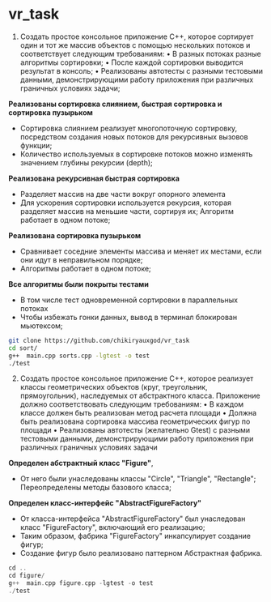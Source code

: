 # vr_task

1. Создать простое консольное приложение C++, которое сортирует один и тот же массив объектов с помощью нескольких потоков и соответствует следующим требованиям:
•	В разных потоках разные алгоритмы сортировки;
•	После каждой сортировки выводится результат в консоль;
•	Реализованы автотесты с разными тестовыми данными, демонстрирующими работу приложения при различных граничных условиях задачи;

**Реализованы сортировка слиянием, быстрая сортировка и сортировка пузырьком**
- Сортировка слиянием реализует многопоточную сортировку, посредством создания новых потоков для рекурсивных вызовов функции;
- Количество используемых в сортировке потоков можно изменять значением глубины рекурсии (depth);

**Реализована рекурсивная быстрая сортировка**
- Разделяет массив на две части вокруг опорного элемента
- Для ускорения сортировки используется рекурсия, которая разделяет массив на меньшие части, сортируя их;
Алгоритм работает в одном потоке;

**Реализована сортировка пузырьком** 
- Сравнивает соседние элементы массива и меняет их местами, если они идут в неправильном порядке;
- Алгоритмы работает в одном потоке;

**Все алгоритмы были покрыты тестами** 
- В том числе тест одновременной сортировки в параллельных потоках
- Чтобы избежать гонки данных, вывод в терминал блокирован мьютексом;

```bash
git clone https://github.com/chikiryauxgod/vr_task
cd sort/
g++  main.cpp sorts.cpp -lgtest -o test
./test
```

2. Создать простое консольное приложение C++, которое реализует классы геометрических объектов (круг, треугольник, прямоугольник), наследуемых от абстрактного класса. Приложение должно соответствовать следующим требованиям:
•	В каждом классе должен быть реализован метод расчета площади
•	Должна быть реализована сортировка массива геометрических фигур по площади
•	Реализованы автотесты (желательно Gtest) с разными тестовыми данными, демонстрирующими работу приложения при различных граничных условиях задачи

**Определен абстрактный класс "Figure"**, 
- От него были унаследованы классы "Circle", "Triangle", "Rectangle";
Переопределены методы базового класса;

**Определен класс-интерфейс "AbstractFigureFactory"**
- От класса-интерфейса "AbstractFigureFactory" был унаследован класс "FigureFactory", включающий его реализацию;
- Таким образом, фабрика "FigureFactory" инкапсулирует создание фигур;
- Создание фигур было реализовано паттерном Абстрактная фабрика.

```cpp
cd ..
cd figure/
g++  main.cpp figure.cpp -lgtest -o test
./test
```
